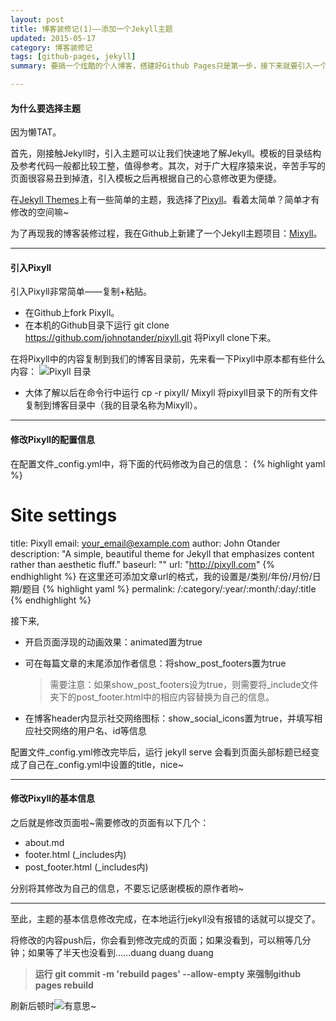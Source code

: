 ```yaml
---
layout: post
title: 博客装修记(1)——添加一个Jekyll主题
updated: 2015-05-17
category: 博客装修记
tags: [github-pages, jekyll]
summary: 要搞一个炫酷的个人博客，搭建好Github Pages只是第一步，接下来就要引入一个Jekyll主题。我选择的主题是Pixyll

---
```


#### 为什么要选择主题

因为懒TAT。

首先，刚接触Jekyll时，引入主题可以让我们快速地了解Jekyll。模板的目录结构及参考代码一般都比较工整，值得参考。其次，对于广大程序猿来说，辛苦手写的页面很容易丑到掉渣，引入模板之后再根据自己的心意修改更为便捷。

在[Jekyll Themes](http://jekyllthemes.org)上有一些简单的主题，我选择了[Pixyll](https://github.com/johnotander/pixyll)。看着太简单？简单才有修改的空间嘛~

为了再现我的博客装修过程，我在Github上新建了一个Jekyll主题项目：[Mixyll](https://github.com/ErythroME/Mixyll)。

---

#### 引入Pixyll

引入Pixyll非常简单——复制+粘贴。

* 在Github上fork Pixyll。
* 在本机的Github目录下运行 <span class="command"><span>git clone https://github.com/johnotander/pixyll.git</span></span> 将Pixyll clone下来。

在将Pixyll中的内容复制到我们的博客目录前，先来看一下Pixyll中原本都有些什么内容：
![Pixyll 目录](http://7xit9q.com1.z0.glb.clouddn.com/decorateMyBlog1st1.png)

* 大体了解以后在命令行中运行 <span class="command"><span>cp -r pixyll/ Mixyll</span></span> 将pixyll目录下的所有文件复制到博客目录中（我的目录名称为Mixyll）。

---

#### 修改Pixyll的配置信息

在配置文件\_config.yml中，将下面的代码修改为自己的信息：
{% highlight yaml %}
# Site settings
title:       Pixyll
email:       your_email@example.com
author:      John Otander
description: "A simple, beautiful theme for Jekyll that emphasizes content rather than aesthetic fluff."
baseurl:     ""
url:         "http://pixyll.com"
{% endhighlight %}
在这里还可添加文章url的格式，我的设置是/类别/年份/月份/日期/题目
{% highlight yaml %}
permalink: /:category/:year/:month/:day/:title
{% endhighlight %}

接下来,

* 开启页面浮现的动画效果：animated置为true
* 可在每篇文章的末尾添加作者信息：将show\_post\_footers置为true

    > 需要注意：如果show\_post\_footers设为true，则需要将\_include文件夹下的post\_footer.html中的相应内容替换为自己的信息。
	
* 在博客header内显示社交网络图标：show\_social\_icons置为true，并填写相应社交网络的用户名、id等信息

配置文件\_config.yml修改完毕后，运行 <span class="command"><span>jekyll serve</span></span> 会看到页面头部标题已经变成了自己在\_config.yml中设置的title，nice~

---

#### 修改Pixyll的基本信息

之后就是修改页面啦~需要修改的页面有以下几个：

* about.md
* footer.html (_includes内)
* post\_footer.html  (\_includes内)

分别将其修改为自己的信息，不要忘记感谢模板的原作者哟~

---

至此，主题的基本信息修改完成，在本地运行jekyll没有报错的话就可以提交了。

将修改的内容push后，你会看到修改完成的页面；如果没看到，可以稍等几分钟；如果等了半天也没看到……duang duang duang

> <strong>运行 <span class="command"><span>git commit -m 'rebuild pages' --allow-empty</span></span> 来强制github pages rebuild</strong>

刷新后顿时![有意思~](http://7xit9q.com1.z0.glb.clouddn.com/decorateMyBlog1st2.jpg)


